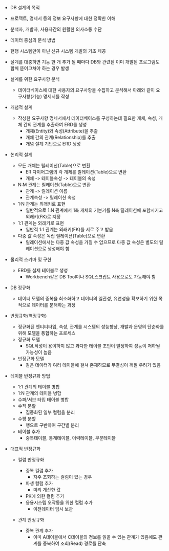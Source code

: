 - DB 설계의 목적

- 프로젝트, 명세서 등의 정보 요구사항에 대한 정확한 이해
- 분석자, 개발자, 사용자간의 원활한 의사소통 수단
- 데이터 중심의 분석 방법
- 현행 시스템만이 아닌 신규 시스템 개발의 기초 제공

- 설계를 대충하면 기능 한 개 추가 될 때마다 DB와 관련된 이미 개발된 프로그램도 함께 뜯어고쳐야 하는 경우 발생

- 설계를 위한 요구사항 분석

  - 데이터베이스에 대한 사용자의 요구사항을 수집하고 분석해서 아래와 같이 요구사항(기능) 명세서를 작성

- 개념적 설계

  - 작성한 요구사항 명세서에서 데이터베이스를 구성하는데 필요한 개체, 속성, 개체 간의 관계를 추출하여 ERD를 생성
    - 개체(Entity)와 속성(Attribute)을 추출
    - 개체 간의 관계(Relationship)를 추출
    - 개념 설계 기반으로 ERD 생성

- 논리적 설계

  - 모든 개체는 릴레이션(Table)으로 변환
    - ER 다이어그램의 각 개체를 릴레이션(Table)으로 변환
    - 개체 -> 테이블속성 -> 테이블의 속성
  - N:M 관계는 릴레이션(Table)으로 변환
    - 관계 -> 릴레이션 이름
    - 관계속성 -> 릴레이션 속성
  - 1:N 관계는 외래키로 표현
    - 일반적으로 1:N 관계에서 1측 개체의 기본키를 N측 릴레이션에 포함시키고 외래키(FK)로 지정
  - 1:1 관계는 외래키로 표현
    - 일반적 1:1 관계는 외래키(FK)를 서로 주고 받음
  - 다중 값 속성은 독립 릴레이션(Table)으로 변환
    - 릴레이션에서는 다중 값 속성을 가질 수 없으므로 다중 값 속성은 별도의 릴레이션으로 생성해야 함

- 물리적 스키마 및 구현

  - ERD를 실제 테이블로 생성
    - Workbench같은 DB Tool이나 SQL스크립트 사용으로도 가능해야 함

- DB 정규화

  - 데이터 모델의 중복을 최소화하고 데이터의 일관성, 유연성을 확보하기 위한 목적으로 데이터를 분해하는 과정

- 반정규화(역정규화)

  - 정규화된 엔티티타입, 속성, 관계를 시스템의 성능향상, 개발과 운영의 단순화를 위해 모델을 통합하는 프로세스
  - 정규화 모델
    - SQL작성이 용이하지 않고 과다한 테이블 조인이 발생하여 성능이 저하될 가능성이 높음
  - 반정규화 모델
    - 같은 데이터가 여러 테이블에 걸쳐 존재하므로 무결성이 깨질 우려가 있음

- 테이블 반정규화 방법

  - 1:1 관계의 테이블 병합
  - 1:N 관계의 테이블 병합
  - 수퍼/서브 타입 테이블 병합
  - 수직 분할
    - 집중화된 일부 컬럼을 분리
  - 수평 분할
    - 행으로 구반하여 구간별 분리
  - 테이블 추가
    - 중복테이블, 통계테이블, 이력테이블, 부분테이블

- 대표적 반정규화

  - 컬럼 반정규화

    - 중복 컬럼 추가
      - 자주 조회하는 컬럼이 있는 경우
    - 파생 컬럼 추가
      - 미리 계산한 값
    - PK에 의한 컬럼 추가
    - 응용시스템 오작동을 위한 컬럼 추가
      - 이전데이터 임시 보관

  - 관계 반정규화

    - 중복 관계 추가
      - 이미 A테이블에서 C테이블의 정보를 읽을 수 있는 관계가 있음에도 관계를 중복하여 조회(Read) 경로를 단축
